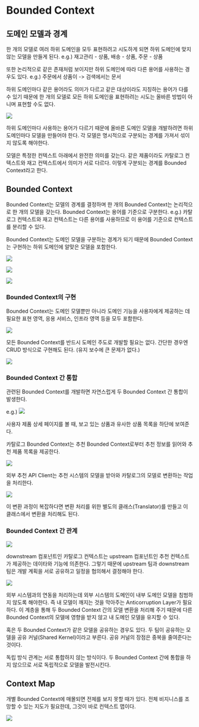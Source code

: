 # Bounded Context

## 도메인 모델과 경계

한 개의 모델로 여러 하위 도메인을 모두 표현하려고 시도하게 되면 하위 도메인에 맞지 않는 모델을 만들게 된다.
e.g.) 재고관리 - 상품, 배송 - 상품, 주문 - 상품

또한 논리적으로 같은 존재처럼 보이지만 하위 도메인에 따라 다른 용어를 사용하는 경우도 있다.
e.g.) 주문에서 상품이 -> 검색에서는 문서

하위 도메인마다 같은 용어라도 의미가 다르고 같은 대상이라도 지칭하는 용어가 다를 수 있기 때문에 한 개의 모델로 모든 하위 도메인을 표현하려는 시도는 올바른 방법이 아니며 표현할 수도 없다.

![](./images/9.Bounded_Context-01.png)

하위 도메인마다 사용하는 용어가 다르기 때문에 올바른 도메인 모델을 개발하려면 하위 도메인마다 모델을 만들어야 한다.
각 모델은 명시적으로 구분되는 경계를 가져서 섞이지 않도록 해야한다.

모델은 특정한 컨텍스트 아래에서 완전한 의미를 갖는다.
같은 제품이라도 카탈로그 컨텍스트와 재고 컨텍스트에서 의미가 서로 다르다.
이렇게 구분되는 경계를 Bounded Context라고 한다.

## Bounded Context

Bounded Context는 모델의 경계를 결정하며 한 개의 Bounded Context는 논리적으로 한 개의 모델을 갖는다.
Bounded Context는 용어를 기준으로 구분한다.
e.g.) 카탈로그 컨텍스트와 재고 컨텍스트는 다른 용어를 사용하므로 이 용어를 기준으로 컨텍스트를 분리할 수 있다.

Bounded Context는 도메인 모델을 구분하는 경계가 되기 때문에 Bounded Context는 구현하는 하위 도메인에 알맞은 모델을 포함한다.

![](./images/9.Bounded_Context-02.png)

![](./images/9.Bounded_Context-03.png)

![](./images/9.Bounded_Context-04.png)

### Bounded Context의 구현

Bounded Context는 도메인 모델뿐만 아니라 도메인 기능을 사용자에게 제공하는 데 필요한 표현 영역, 응용 서비스, 인프라 영역 등을 모두 포함한다.

![](./images/9.Bounded_Context-05.png)

모든 Bounded Context를 반드시 도메인 주도로 개발할 필요는 없다.
간단한 경우엔 CRUD 방식으로 구현해도 된다. (유지 보수에 큰 문제가 없다.)

![](./images/9.Bounded_Context-06.png)

### Bounded Context 간 통합

관련된 Bounded Context를 개발하면 자연스럽게 두 Bounded Context 간 통합이 발생한다.

e.g.) 
![](./images/9.Bounded_Context-07.png)

사용자 제품 상세 페이지를 볼 때, 보고 있는 상품과 유사한 상품 목록을 하단에 보여준다.

카탈로그 Bounded Context는 추천 Bounded Context로부터 추천 정보를 읽어와 추천 제품 목록을 제공한다.

![](./images/9.Bounded_Context-08.png)

외부 추천 API Client는 추천 시스템의 모델을 받아와 카탈로그의 모델로 변환하는 작업을 처리한다.

![](./images/9.Bounded_Context-09.png)

이 변환 과정이 복잡하다면 변환 처리를 위한 별도의 클래스(Translator)를 만들고 이 클래스에서 변환을 처리해도 된다.

### Bounded Context 간 관계

![](./images/9.Bounded_Context-10.png)

downstream 컴포넌트인 카탈로그 컨텍스트는 upstream 컴포넌트인 추천 컨텍스트가 제공하는 데이타와 기능에 의존한다.
그렇기 때문에 upstream 팀과 downstream 팀은 개발 계획을 서로 공유하고 일정을 협의해서 결정해야 한다.

![](./images/9.Bounded_Context-11.png)

외부 시스템과의 연동을 처리하는데 외부 시스템의 도메인이 내부 도메인 모델을 침범하지 않도록 해야한다.
즉 내 모델이 깨지는 것을 막아주는 Anticorruption Layer가 필요하다.
이 계층을 통해 두 Bounded Context 간의 모델 변환을 처리해 주기 때문에 다른 Bounded Context의 모델에 영향을 받지 않고 내 도메인 모델을 유지할 수 있다.

혹은 두 Bounded Context가 같은 모델을 공유하는 경우도 있다.
두 팀이 공유하는 모델을 공유 커널(Shared Kernel)이라고 부른다.
공유 커널의 장점은 중복을 줄여준다는 것이다.

독립 방식 관계는 서로 통합하지 않는 방식이다.
두 Bounded Context 간에 통합을 하지 않으므로 서로 독립적으로 모델을 발전시킨다.

## Context Map

개별 Bounded Context에 매몰되면 전체를 보지 못할 때가 있다.
전체 비지니스를 조망할 수 있는 지도가 필요한데, 그것이 바로 컨텍스트 맵이다.

![](./images/9.Bounded_Context-12.png)